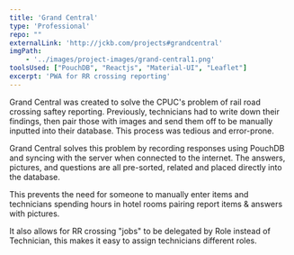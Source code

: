 ```yaml
---
title: 'Grand Central'
type: 'Professional'
repo: ""
externalLink: 'http://jckb.com/projects#grandcentral'
imgPath: 
    - '../images/project-images/grand-central1.png'
toolsUsed: ["PouchDB", "Reactjs", "Material-UI", "Leaflet"]
excerpt: 'PWA for RR crossing reporting'
---
```



Grand Central was created to solve the CPUC's problem of 
rail road crossing saftey reporting. Previously, technicians 
had to write down their findings, then pair those with images
and send them off to be manually inputted into their database. 
This process was tedious and error-prone.

Grand Central solves this problem by recording responses 
using PouchDB and syncing with the server when connected to the
internet. The answers, pictures, and questions are all pre-sorted, related
and placed directly into the database. 

This prevents the need for someone to manually enter items and technicians spending hours
in hotel rooms pairing report items & answers with pictures.
          
It also allows for RR crossing "jobs" to be delegated by Role instead of Technician, this makes it easy to assign technicians different roles. 